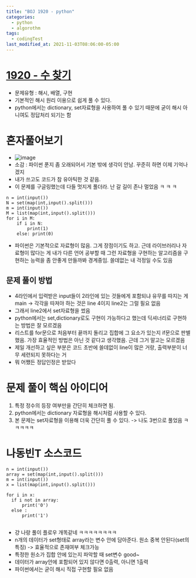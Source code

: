 ```yaml
---
title: "BOJ 1920 - python"
categories:
  - python
  - algorothm
tags:
  - codingTest
last_modified_at: 2021-11-03T08:06:00-05:00
---
```

# [1920 - 수 찾기](https://www.acmicpc.net/problem/1920)
- 문제유형 : 해시, 배열, 구현
- 기본적인 해시 원리 이용으로 쉽게 풀 수 있다.
- python에서는 dictionary, set자료형을 사용하여 풀 수 있기 때문에 굳이 해시 아니여도 정답처리 되기는 함


# 혼자풀어보기
- ![image](https://user-images.githubusercontent.com/69496570/139928624-aec82391-914e-4a4f-adf2-d0bd45ef8206.png)
- 소감 : 파이썬 푼지 좀 오래되어서 기본 밖에 생각이 안남. 꾸준히 하면 이제 기억나겠지
- 내가 쓰고도 코드가 참 유아틱한 것 같음. 
- 이 문제를 구글링했는데 다들 멋지게 풀더라. 난 갈 길이 존나 멀었음 ㅋ ㅋ ㅋ 
```
n = int(input())
N = set(map(int,input().split()))
m = int(input())
M = list(map(int,input().split()))
for i in M:
    if i in N:
        print(1)
    else: print(0)
```
- 파이썬은 기본적으로 자료형이 많음. 그게 장점이기도 하고. 근데 라이브러리나 자료형이 많다는 게 내가 다른 언어 공부할 때 그런 자료형을 구현하는 알고리즘을 구현하는 능력을 좀 안좋게 만들까봐 경계중임. 쓸데없는 내 걱정일 수도 있음


## 문제 풀이 방법
- 4라인에서 입력받은 input들이 2라인에 있는 것들에게 포함되냐 유무를 따지는 게 main -> 각각을 따져야 하는 것은 line 4이지 line2는 그럴 필요 없음
- 그래서 line2에서 set자료형을 썼음
- python에서는 set,dictionary로도 구현이 가능하다고 했는데 딕셔너리로 구현하는 방법은 잘 모르겠음
- 리스트를 for문으로 처음부터 끝까지 돌리고 집합에 그 요소가 있는지 if문으로 판별했음. 가장 효율적인 방법은 아닌 것 같다고 생각했음. 근데 그거 말고는 모르겠음
- 제일 개선하고 싶은 부분은 코드 초반에 쓸데없이 line이 많은 거랑, 출력부분이 너무 세련되지 못하다는 거
- 뭐 어쨌든 정답인정은 받았다

# 문제 풀이 핵심 아이디어
1. 특정 정수의 등장 여부만을 간단히 체크하면 됨.
2. python에서는 dictionary 자료형을 해시처럼 사용할 수 있다.
3. 본 문제는 set자료형을 이용해 더욱 간단히 풀 수 있다. -> 나도 3번으로 풀었음 ㅋㅋㅋㅋㅋ

# 나동빈T 소스코드
```
n = int(input())
array = set(map(int,input().split()))
m = int(input())
x = list(map(int,input().split()))

for i in x:
  if i not in array:
      print('0')
  else :
      print('1')
  
```
- 걍 나랑 풀이 플로우 개똑같네 ㅋㅋㅋㅋㅋㅋㅋㅋ
- n개의 데이터가 set형태로 array라는 변수 안에 담아준다. 원소 중복 안된다(set의 특징) -> 효율적으로 존재여부 체크가능
- 특정한 원소가 집합 안에 있는지 파악할 때 set변수 good~
- 데이터가 array안에 포함되어 있지 않다면 0출력, 아니면 1출력
- 파이썬에서는 굳이 해시 직접 구현할 필요 없음

```ㄴ
```
